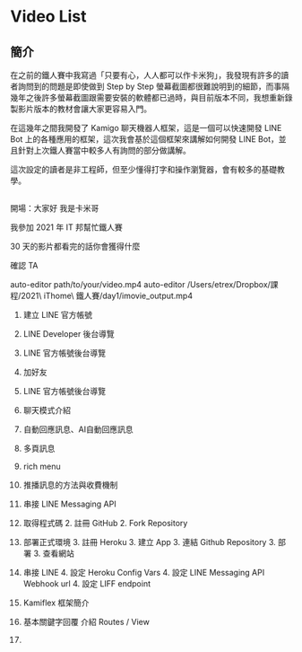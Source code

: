 # Video List

## 簡介

在之前的鐵人賽中我寫過「只要有心，人人都可以作卡米狗」，我發現有許多的讀者詢問到的問題是即使做到 Step by Step 螢幕截圖都很難說明到的細節，而事隔幾年之後許多螢幕截圖跟需要安裝的軟體都已過時，與目前版本不同，我想重新錄製影片版本的教材會讓大家更容易入門。

在這幾年之間我開發了 Kamigo 聊天機器人框架，這是一個可以快速開發 LINE Bot 上的各種應用的框架，這次我會基於這個框架來講解如何開發 LINE Bot，並且針對上次鐵人賽當中較多人有詢問的部分做講解。

這次設定的讀者是非工程師，但至少懂得打字和操作瀏覽器，會有較多的基礎教學。


##

開場：大家好 我是卡米哥

我參加 2021 年 IT 邦幫忙鐵人賽


30 天的影片都看完的話你會獲得什麼

確認 TA


auto-editor path/to/your/video.mp4
auto-editor /Users/etrex/Dropbox/課程/2021\ iThome\ 鐵人賽/day1/imovie_output.mp4


1. 建立 LINE 官方帳號
  1. LINE Developer 後台導覽
  1. LINE 官方帳號後台導覽
  1. 加好友
  1. LINE 官方帳號後台導覽

  1. 聊天模式介紹
  1. 自動回應訊息、AI自動回應訊息
  1. 多頁訊息
  1. rich menu
  1. 推播訊息的方法與收費機制

1. 串接 LINE Messaging API
  2. 取得程式碼
    2. 註冊 GitHub
    2. Fork Repository
  3. 部署正式環境
    3. 註冊 Heroku
    3. 建立 App
    3. 連結 Github Repository
    3. 部署
    3. 查看網站
  4. 串接 LINE
    4. 設定 Heroku Config Vars
    4. 設定 LINE Messaging API Webhook url
    4. 設定 LIFF endpoint

1. Kamiflex 框架簡介
1. 基本關鍵字回覆
  介紹 Routes / View
1.
